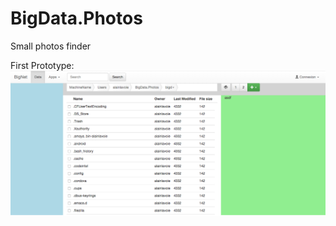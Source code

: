 
# BigData.Photos
Small photos finder


First Prototype:
![First prototype](https://github.com/a-lavoie/BigData.Photos/blob/master/doc/FirstLayout-Prototype.png "First prototype")
